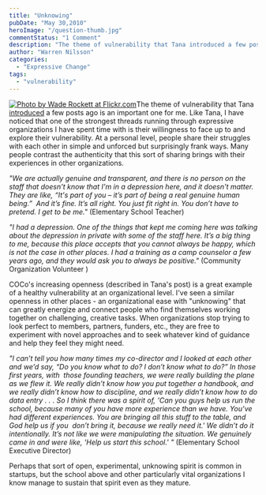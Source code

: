 ```yaml
---
title: "Unknowing"
pubDate: "May 30,2010"
heroImage: "/question-thumb.jpg"
commentStatus: "1 Comment"
description: "The theme of vulnerability that Tana introduced a few posts ago is an important one for me. Like Tana, I have noticed that one of the strongest threads running through expressive organizations I have spent time with is their willingness to face up to and explore their vulnerability. At a personal level, people share their […]"
author: "Warren Nilsson"
categories: 
  - "Expressive Change"
tags: 
  - "vulnerability"
---
```


[![](/question-225x300.jpg "Photo by Wade Rockett at Flickr.com")](http://www.flickr.com/photos/waderockett/202790109/)The theme of vulnerability that Tana [introduced](https://organizationunbound.org/expressive-change/vulnerability-as-a-strength/) a few posts ago is an important one for me. Like Tana, I have noticed that one of the strongest threads running through expressive organizations I have spent time with is their willingness to face up to and explore their vulnerability. At a personal level, people share their struggles with each other in simple and unforced but surprisingly frank ways. Many people contrast the authenticity that this sort of sharing brings with their experiences in other organizations.

_"We are actually genuine and transparent, and there is no person on the staff that doesn't know that I'm in a depression here, and it doesn't matter. They are like, “It's part of you – it’s part of being a real genuine human being.”  And it’s fine. It’s all right. You just fit right in. You don’t have to pretend. I get to be me."_ (Elementary School Teacher)

_"I had a depression. One of the things that kept me coming here was talking about the depression in private with some of the staff here. It’s a big thing to me, because this place accepts that you cannot always be happy, which is not the case in other places. I had a training as a camp counselor a few years ago, and they would ask you to always be positive."_ (Community Organization Volunteer )

COCo's increasing openness (described in Tana's post) is a great example of a healthy vulnerability at an organizational level. I've seen a similar openness in other places - an organizational ease with "unknowing" that can greatly energize and connect people who find themselves working together on challenging, creative tasks. When organizations stop trying to look perfect to members, partners, funders, etc., they are free to experiment with novel approaches and to seek whatever kind of guidance and help they feel they might need.

_"I can’t tell you how many times my co-director and I looked at each other and we’d say, “Do you know what to do? I don’t know what to do?” In those first years, with  those founding teachers, we were really building the plane as we flew it. We really didn’t know how you put together a handbook, and we really didn’t know how to discipline, and we really didn’t know how to do data entry . . . So I think there was a spirit of, 'Can you guys help us run the school, because many of you have more experience than we have. You’ve had different experiences. You are bringing all this stuff to the table, and God help us if you  don’t bring it, because we really need it.' We didn’t do it intentionally. It’s not like we were manipulating the situation. We genuinely came in and were like, 'Help us start this school.' "_ (Elementary School Executive Director)

Perhaps that sort of open, experimental, unknowing spirit is common in startups, but the school above and other particularly vital organizations I know manage to sustain that spirit even as they mature.
